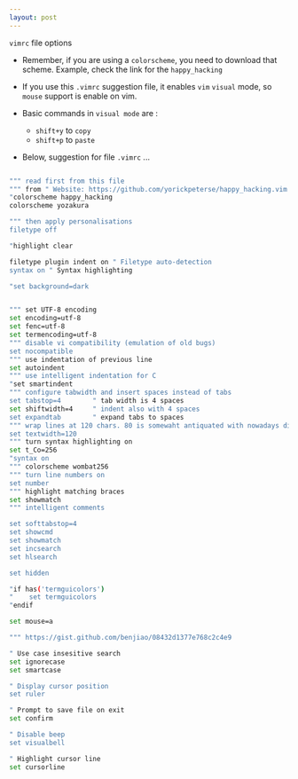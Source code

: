 ```yaml
---
layout: post
---
```


`vimrc` file options

- Remember, if you are using a `colorscheme`, you need to download that scheme. Example, check the link for the
`happy_hacking`

- If you use this `.vimrc` suggestion file, it enables `vim` `visual` mode, so `mouse` support is enable on vim.

- Basic commands in `visual mode` are :
    - `shift+y` to `copy`
    - `shift+p` to `paste`


- Below, suggestion for file `.vimrc` ...

```sh

""" read first from this file
""" from " Website: https://github.com/yorickpeterse/happy_hacking.vim
"colorscheme happy_hacking
colorscheme yozakura

""" then apply personalisations
filetype off

"highlight clear

filetype plugin indent on " Filetype auto-detection
syntax on " Syntax highlighting

"set background=dark


""" set UTF-8 encoding
set encoding=utf-8
set fenc=utf-8
set termencoding=utf-8
""" disable vi compatibility (emulation of old bugs)
set nocompatible
""" use indentation of previous line
set autoindent
""" use intelligent indentation for C
"set smartindent
""" configure tabwidth and insert spaces instead of tabs
set tabstop=4        " tab width is 4 spaces
set shiftwidth=4     " indent also with 4 spaces
set expandtab        " expand tabs to spaces
""" wrap lines at 120 chars. 80 is somewaht antiquated with nowadays displays.
set textwidth=120
""" turn syntax highlighting on
set t_Co=256
"syntax on
""" colorscheme wombat256
""" turn line numbers on
set number
""" highlight matching braces
set showmatch
""" intelligent comments

set softtabstop=4
set showcmd
set showmatch
set incsearch
set hlsearch

set hidden

"if has('termguicolors')
"    set termguicolors
"endif

set mouse=a

""" https://gist.github.com/benjiao/08432d1377e768c2c4e9

" Use case insesitive search
set ignorecase
set smartcase

" Display cursor position
set ruler

" Prompt to save file on exit
set confirm

" Disable beep
set visualbell

" Highlight cursor line
set cursorline

```

